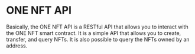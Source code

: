 # ONE NFT API
Basically, the ONE NFT API is a RESTful API that allows you to interact with the ONE NFT smart contract. It is a simple API that allows you to create, transfer, and query NFTs. It is also possible to query the NFTs owned by an address.